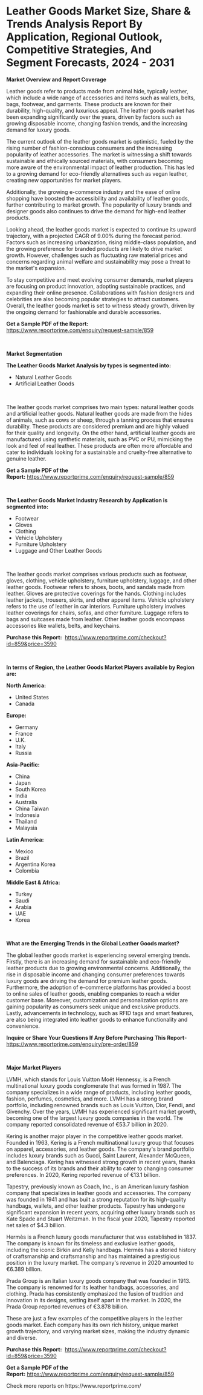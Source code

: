 <p><h1>Leather Goods Market Size, Share & Trends Analysis Report By Application, Regional Outlook, Competitive Strategies, And Segment Forecasts, 2024 - 2031</h1></p><p><strong>Market Overview and Report Coverage</strong></p>
<p><p>Leather goods refer to products made from animal hide, typically leather, which include a wide range of accessories and items such as wallets, belts, bags, footwear, and garments. These products are known for their durability, high-quality, and luxurious appeal. The leather goods market has been expanding significantly over the years, driven by factors such as growing disposable income, changing fashion trends, and the increasing demand for luxury goods.</p><p>The current outlook of the leather goods market is optimistic, fueled by the rising number of fashion-conscious consumers and the increasing popularity of leather accessories. The market is witnessing a shift towards sustainable and ethically sourced materials, with consumers becoming more aware of the environmental impact of leather production. This has led to a growing demand for eco-friendly alternatives such as vegan leather, creating new opportunities for market players.</p><p>Additionally, the growing e-commerce industry and the ease of online shopping have boosted the accessibility and availability of leather goods, further contributing to market growth. The popularity of luxury brands and designer goods also continues to drive the demand for high-end leather products.</p><p>Looking ahead, the leather goods market is expected to continue its upward trajectory, with a projected CAGR of 9.00% during the forecast period. Factors such as increasing urbanization, rising middle-class population, and the growing preference for branded products are likely to drive market growth. However, challenges such as fluctuating raw material prices and concerns regarding animal welfare and sustainability may pose a threat to the market's expansion.</p><p>To stay competitive and meet evolving consumer demands, market players are focusing on product innovation, adopting sustainable practices, and expanding their online presence. Collaborations with fashion designers and celebrities are also becoming popular strategies to attract customers. Overall, the leather goods market is set to witness steady growth, driven by the ongoing demand for fashionable and durable accessories.</p></p>
<p><strong>Get a Sample PDF of the Report:</strong> <a href="https://www.reportprime.com/enquiry/request-sample/859">https://www.reportprime.com/enquiry/request-sample/859</a></p>
<p>&nbsp;</p>
<p><strong>Market Segmentation</strong></p>
<p><strong>The Leather Goods Market Analysis by types is segmented into:</strong></p>
<p><ul><li>Natural Leather Goods</li><li>Artificial Leather Goods</li></ul></p>
<p>&nbsp;</p>
<p><p>The leather goods market comprises two main types: natural leather goods and artificial leather goods. Natural leather goods are made from the hides of animals, such as cows or sheep, through a tanning process that ensures durability. These products are considered premium and are highly valued for their quality and longevity. On the other hand, artificial leather goods are manufactured using synthetic materials, such as PVC or PU, mimicking the look and feel of real leather. These products are often more affordable and cater to individuals looking for a sustainable and cruelty-free alternative to genuine leather.</p></p>
<p><strong>Get a Sample PDF of the Report:</strong>&nbsp;<a href="https://www.reportprime.com/enquiry/request-sample/859">https://www.reportprime.com/enquiry/request-sample/859</a></p>
<p>&nbsp;</p>
<p><strong>The Leather Goods Market Industry Research by Application is segmented into:</strong></p>
<p><ul><li>Footwear</li><li>Gloves</li><li>Clothing</li><li>Vehicle Upholstery</li><li>Furniture Upholstery</li><li>Luggage and Other Leather Goods</li></ul></p>
<p>&nbsp;</p>
<p><p>The leather goods market comprises various products such as footwear, gloves, clothing, vehicle upholstery, furniture upholstery, luggage, and other leather goods. Footwear refers to shoes, boots, and sandals made from leather. Gloves are protective coverings for the hands. Clothing includes leather jackets, trousers, skirts, and other apparel items. Vehicle upholstery refers to the use of leather in car interiors. Furniture upholstery involves leather coverings for chairs, sofas, and other furniture. Luggage refers to bags and suitcases made from leather. Other leather goods encompass accessories like wallets, belts, and keychains.</p></p>
<p><strong>Purchase this Report:</strong>&nbsp; <a href="https://www.reportprime.com/checkout?id=859&price=3590">https://www.reportprime.com/checkout?id=859&price=3590</a></p>
<p>&nbsp;</p>
<p><strong>In terms of Region, the Leather Goods Market Players available by Region are:</strong></p>
<p>
    <p> <strong> North America: </strong>
        <ul>
            <li>United States</li>
            <li>Canada</li>
        </ul>
        </p> 
    <p> <strong> Europe: </strong>
        <ul>
            <li>Germany</li>
            <li>France</li>
            <li>U.K.</li>
            <li>Italy</li>
            <li>Russia</li>
        </ul>
        </p> 
    <p> <strong> Asia-Pacific: </strong>
        <ul>
            <li>China</li>
            <li>Japan</li>
            <li>South Korea</li>
            <li>India</li>
            <li>Australia</li>
            <li>China Taiwan</li>
            <li>Indonesia</li>
            <li>Thailand</li>
            <li>Malaysia</li>
        </ul>
        </p> 
    <p> <strong> Latin America: </strong>
        <ul>
            <li>Mexico</li>
            <li>Brazil</li>
            <li>Argentina Korea</li>
            <li>Colombia</li>
        </ul>
        </p> 
    <p> <strong> Middle East & Africa: </strong>
        <ul>
            <li>Turkey</li>
            <li>Saudi</li>
            <li>Arabia</li>
            <li>UAE</li>
            <li>Korea</li>
        </ul>
    </p>
    </p>
<p>&nbsp;</p>
<p><strong>What are the Emerging Trends in the Global Leather Goods market?</strong></p>
<p><p>The global leather goods market is experiencing several emerging trends. Firstly, there is an increasing demand for sustainable and eco-friendly leather products due to growing environmental concerns. Additionally, the rise in disposable income and changing consumer preferences towards luxury goods are driving the demand for premium leather goods. Furthermore, the adoption of e-commerce platforms has provided a boost to online sales of leather goods, enabling companies to reach a wider customer base. Moreover, customization and personalization options are gaining popularity as consumers seek unique and exclusive products. Lastly, advancements in technology, such as RFID tags and smart features, are also being integrated into leather goods to enhance functionality and convenience.</p></p>
<p><strong>Inquire or Share Your Questions If Any Before Purchasing This Report</strong>- <a href="https://www.reportprime.com/enquiry/pre-order/859">https://www.reportprime.com/enquiry/pre-order/859</a></p>
<p>&nbsp;</p>
<p><strong>Major Market Players</strong></p>
<p><p>LVMH, which stands for Louis Vuitton Moët Hennessy, is a French multinational luxury goods conglomerate that was formed in 1987. The company specializes in a wide range of products, including leather goods, fashion, perfumes, cosmetics, and more. LVMH has a strong brand portfolio, including renowned brands such as Louis Vuitton, Dior, Fendi, and Givenchy. Over the years, LVMH has experienced significant market growth, becoming one of the largest luxury goods companies in the world. The company reported consolidated revenue of €53.7 billion in 2020.</p><p>Kering is another major player in the competitive leather goods market. Founded in 1963, Kering is a French multinational luxury group that focuses on apparel, accessories, and leather goods. The company's brand portfolio includes luxury brands such as Gucci, Saint Laurent, Alexander McQueen, and Balenciaga. Kering has witnessed strong growth in recent years, thanks to the success of its brands and their ability to cater to changing consumer preferences. In 2020, Kering reported revenue of €13.1 billion.</p><p>Tapestry, previously known as Coach, Inc., is an American luxury fashion company that specializes in leather goods and accessories. The company was founded in 1941 and has built a strong reputation for its high-quality handbags, wallets, and other leather products. Tapestry has undergone significant expansion in recent years, acquiring other luxury brands such as Kate Spade and Stuart Weitzman. In the fiscal year 2020, Tapestry reported net sales of $4.3 billion.</p><p>Hermès is a French luxury goods manufacturer that was established in 1837. The company is known for its timeless and exclusive leather goods, including the iconic Birkin and Kelly handbags. Hermès has a storied history of craftsmanship and craftsmanship and has maintained a prestigious position in the luxury market. The company's revenue in 2020 amounted to €6.389 billion.</p><p>Prada Group is an Italian luxury goods company that was founded in 1913. The company is renowned for its leather handbags, accessories, and clothing. Prada has consistently emphasized the fusion of tradition and innovation in its designs, setting itself apart in the market. In 2020, the Prada Group reported revenues of €3.878 billion.</p><p>These are just a few examples of the competitive players in the leather goods market. Each company has its own rich history, unique market growth trajectory, and varying market sizes, making the industry dynamic and diverse.</p></p>
<p><strong>Purchase this Report:</strong>&nbsp;&nbsp;<a href="https://www.reportprime.com/checkout?id=859&price=3590">https://www.reportprime.com/checkout?id=859&price=3590</a></p>
<p></p>
<p><strong>Get a Sample PDF of the Report:</strong>&nbsp;<a href="https://www.reportprime.com/enquiry/request-sample/859">https://www.reportprime.com/enquiry/request-sample/859</a></p>
<p>Check more reports on https://www.reportprime.com/</p>